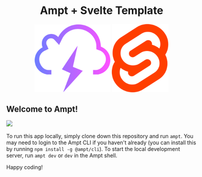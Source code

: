 <p align="center">
    <div width="100%" align="center">
        <h1>Ampt + Svelte Template</h1>
    </div>
    <p align="center">
        <img src="src/lib/images/ampt.svg" alt="ampt-logo" width="200"/>
        <img src="src/lib/images/svelte.svg" alt="svelte-logo" marginLeft="10" width="150"/>
    </p>
</p>

## Welcome to Ampt!

[<img src="https://getampt.com/button"/>](https://ampt.dev/start?template=sveltekit)

To run this app locally, simply clone down this repository and run `ampt`. You may need to login to the Ampt CLI if you haven't already (you can install this by running `npm install -g @ampt/cli`). To start the local development server, run `ampt dev` or `dev` in the Ampt shell.

Happy coding!
